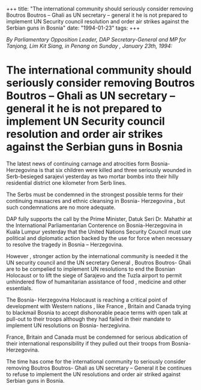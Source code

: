 +++ 
title: "The international community should seriously consider removing Boutros Boutros – Ghali as UN secretary – general it he is not prepared to implement UN Security council resolution and order air strikes against the Serbian guns in Bosnia"
date: "1994-01-23"
tags:
+++

_By Parliamentary Opposition Leader, DAP Secretary-General and MP for Tanjong, Lim Kit Siang, in Penang   on Sunday , January  23th, 1994:_

# The international community should seriously consider removing Boutros Boutros – Ghali as UN secretary – general it he is not prepared to implement UN Security council resolution and order air strikes against the Serbian guns in Bosnia

The latest news of continuing carnage and atrocities form Bosnia-Herzegovina is that six children were killed and three seriously wounded in Serb-besieged sarajevi yesterday as two mortar bombs into their hilly residential district one kilometer from Serb lines.</u>

The Serbs must be condemned in the strongest possible terms for their continuing massacres and ethnic cleansing in Bosnia- Herzegovina , but such condemnations are no more adequate.

DAP fully supports the call by the Prime Minister, Datuk Seri Dr. Mahathir at the International Parliamentarian Conterence on Bosnia-Herzegovina in Kuala Lumpur yesterday that the United Nations Security Council must use political and diplomatic action backed by the use for force when necessary to resolve the tragedy in Bosnia – Herzegovina.

However , stronger action by the international community is needed it the UN security council and the UN secretary General , Boutros Boutros- Ghali are to be compelied to implement UN resolutions to end the Bosnian Holocaust or to lift the siege of Sarajevo and the Tuzla airport to permit unhindered flow of humanitarian assistance of food , medicine and other essentials.

The Bosnia- Herzegovina Holocaust is reaching a critical point of development with Western nations , like France , Britain and Canada trying to blackmail Bosnia to accept dishonorable peace terms with open talk at pull-out to their troops although they had failed in their mandate to implement UN resolutions on Bosnia- herzegivina.

France, Britain and Canada must be condemned for serious abdication of their international responsibility if they pulled out their troops from Bosnia- Herzegovina.

The time has come for the international community to seriously consider removing Boutros Boutros- Ghali as UN secretary – General it be continues to refuse to implement the UN resolutions and order air striked against Serbian guns in Bosnia.
 
